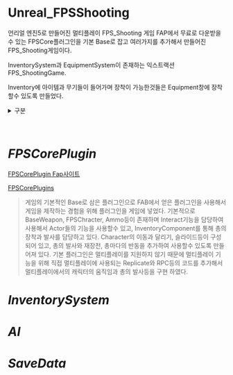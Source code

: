 # Unreal_FPSShooting

언리얼 엔진5로 만들어진 멀티플레이 FPS_Shooting 게임
FAP에서 무료로 다운받을수 있는 FPSCore플러그인을 기본 Base로 잡고 여러가지를 추가해서 만들어진 FPS_Shooting게임이다.


InventorySystem과 EquipmentSystem이 존재하는 익스트랙션 FPS_ShootingGame.

Inventory에 아이템과 무기들이 들어가며 장착이 가능한것들은 Equipment창에 장착할수 있도록 만들었다.


<details><summary> 구분</summary>
<p>  

  * [FPSCorePlugin](#FPSCorePlugin)
  
  * [InventorySystem](#InventorySystem)
    
  * [AI](#AI)
  
  * [SaveData](#SaveData)
    
</p>
</details>
<br/> <br>

# *FPSCorePlugin*

[FPSCorePlugin Fap사이트](https://www.fab.com/ko/listings/8df23fcb-04a1-4dac-8e1a-c0ed4cf56e98)

[FPSCorePlugins](https://github.com/moad6127/Unreal_FPSShooting/tree/master/FPSShoting/Plugins/FPSCore)

> 게임의 기본적인 Base로 삼은 플러그인으로 FAB에서 얻은 플러그인을 사용해서 게임을 제작하는 경험을 위해 플러그인을 게임에 넣었다.
> 기본적으로 BaseWeapon, FPSChracter, Ammo등이 존재하며 Interact기능을 담당하여 사용해서 Actor들의 기능을 사용할수 있고, InventoryComponent를 통해 총의 장착과 발사를 담당하고 있다.
> Character의 이동과 달리기, 슬라이드등이 구성되어 있고, 총의 발사와 재장전, 총마다의 반동을 추가하여 사용할수 있도록 만들어져 있다.
> 기본 플러그인은 멀티플레이를 지원하지 않기 때문에 멀티플레이 기능을 위해 직접 멀티플레이에 사용되는 Replicate와 RPC등의 코드를 추가해서 멀티플레이에서의 캐릭터의 움직임과 총의 발사등을 구현 하였다.

# *InventorySystem*



# *AI*

# *SaveData*



